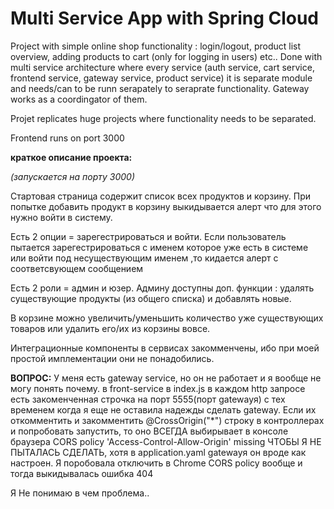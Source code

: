 # Multi Service App with Spring Cloud

Project with simple online shop functionality : login/logout, product list overview, adding products to cart (only for logging in users) etc..
Done with multi service architecture where every service (auth service, cart service, frontend service, gateway service, product service) it is separate module and needs/can to be runn serapately to seraprate functionality. Gateway works as a coordingator of them.

Projet replicates huge projects where functionality needs to be separated.

Frontend runs on port 3000

**краткое описание проекта:**

*(запускается на порту 3000)*

Стартовая страница содержит список всех продуктов и корзину. При попытке добавить продукт в
корзину выкидывается алерт что для этого нужно войти в систему.

Есть 2 опции = зарегестрироваться и войти.
Если пользователь пытается зарегестрироваться с именем которое уже есть в системе или 
войти под несуществующим именем ,то кидается алерт с соответсвующем сообщением

Есть 2 роли = админ и юзер.
Админу доступны доп. функции : удалять существующие продукты (из общего списка)
и добавлять новые.

В корзине можно увеличить/уменьшить количество уже существующих товаров или удалить 
его/их из корзины вовсе.

Интеграционные компоненты в сервисах закомменчены, ибо при моей простой имплементации 
они не понадобились.

**ВОПРОС:**
У меня есть gateway service, но он не работает и я вообще не могу понять почему.
в front-service в index.js в каждом http запросе есть закоменченная строчка на 
порт 5555(порт gatewayя) c тех временем когда я еще не оставила надежды 
сделать gateway. Если их откомментить и закомментить @CrossOrigin("*") строку 
в контроллерах и попробовать запустить, то оно ВСЕГДА выбирывает в консоле браузера 
CORS policy 'Access-Control-Allow-Origin' missing ЧТОБЫ Я НЕ ПЫТАЛАСЬ СДЕЛАТЬ, хотя в 
application.yaml gatewayя он вроде как настроен.
Я поробовала отключить в Chrome CORS policy вообще и тогда выкидывалась ошибка 404

Я Не понимаю в чем проблема..



